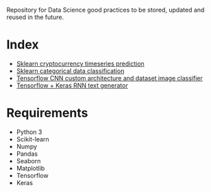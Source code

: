 Repository for Data Science good practices to be stored, updated and reused in the future.

# Index

- [Sklearn cryptocurrency timeseries prediction](https://github.com/dokturdro/ML_practices/blob/master/crypto_pred_pract.ipynb)
- [Sklearn categorical data classification](https://github.com/dokturdro/ML_practices/blob/master/svm_pract.ipynb)
- [Tensorflow CNN custom architecture and dataset image classifier](https://github.com/dokturdro/ML_practices/blob/master/cnn_tensorflow.py)
- [Tensorflow + Keras RNN text generator](https://github.com/dokturdro/ML_practices/blob/master/rnn_keras_textgen.py)

# Requirements

- Python 3
- Scikit-learn
- Numpy
- Pandas
- Seaborn
- Matplotlib
- Tensorflow
- Keras
